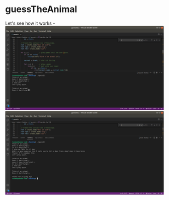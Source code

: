 # guessTheAnimal
Let's see how it works - 
![gameplay screenshot](https://raw.githubusercontent.com/hiTushar/guessTheAnimal/main/Screenshot%20from%202022-04-09%2015-03-29.png)
![gameplay screenshot](https://raw.githubusercontent.com/hiTushar/guessTheAnimal/main/Screenshot%20from%202022-04-09%2015-07-20.png)
